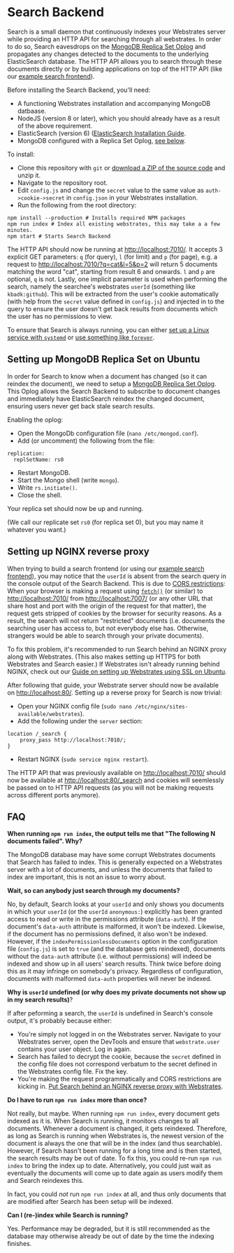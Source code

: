 # Search Backend

Search is a small daemon that continuously indexes your Webstrates server while providing an HTTP API for searching through all webstrates. In order to do so, Search eavesdrops on the [MongoDB Replica Set Oplog](https://docs.mongodb.com/manual/core/replica-set-oplog/) and propagates any changes detected to the documents to the underlying ElasticSearch database. The HTTP API allows you to search through these documents directly or by building applications on top of the HTTP API (like our [example search frontend](https://github.com/Webstrates/search-frontend)).

Before installing the Search Backend, you'll need:

- A functioning Webstrates installation and accompanying MongoDB datbaase.
- NodeJS (version 8 or later), which you should already have as a result of the above requirement.
- ElasticSearch (version 6) ([ElasticSearch Installation Guide](https://www.elastic.co/guide/en/elasticsearch/reference/current/deb.html).
- MongoDB configured with a Replica Set Oplog, [see below](https://github.com/Webstrates/search-backend#setting-up-mongodb-replica-set-on-ubuntu).

To install:

- Clone this repository with `git` or [download a ZIP of the source code](https://github.com/Webstrates/search-backend/archive/master.zip) and unzip it.
- Navigate to the repository root.
- Edit `config.js` and change the `secret` value to the same value as `auth->cookie->secret` in `config.json` in your Webstrates installation.
- Run the following from the root directory:
```
npm install --production # Installs required NPM packages
npm run index # Index all existing webstrates, this may take a a few minutes.
npm start # Starts Search Backend
```

The HTTP API should now be running at [http://localhost:7010/](http://localhost:7010/). It accepts 3 explicit GET parameters: `q` (for query), `l` (for limit) and `p` (for page), e.g. a request to [http://localhost:7010/?q=cat&l=5&p=2](http://localhost:7010/?q=cat&l=5&p=2) will return 5 documents matching the word "cat", starting from result 6 and onwards. `l` and `p` are optional, `q` is not. Lastly, one implicit parameter is used when performing the search, namely the searchee's webstrates `userId` (something like `kbadk:github`). This will be extracted from the user's cookie automatically (with help from the `secret` value defined in `config.js`) and injected in to the query to ensure the user doesn't get back results from documents which the user has no permissions to view.

To ensure that Search is always running, you can either [set up a Linux service with `systemd`](https://medium.com/@benmorel/creating-a-linux-service-with-systemd-611b5c8b91d6) or [use something like `forever`](https://www.npmjs.com/package/forever).

## Setting up MongoDB Replica Set on Ubuntu

In order for Search to know when a document has changed (so it can reindex the document), we need to setup a [MongoDB Replica Set Oplog](https://docs.mongodb.com/manual/core/replica-set-oplog/). This Oplog allows the Search Backend to subscribe to document changes and immediately have ElasticSearch reindex the changed document, ensuring users never get back stale search results.

Enabling the oplog:

- Open the MongoDb configuration file (`nano /etc/mongod.conf`).
- Add (or uncomment) the following from the file:
```
replication:
  replSetName: rs0
```
- Restart MongoDB.
- Start the Mongo shell (write `mongo`).
- Write `rs.initiate()`.
- Close the shell.

Your replica set should now be up and running.

(We call our replicate set `rs0` (for replica set 0), but you may name it whatever you want.)

## Setting up NGINX reverse proxy

When trying to build a search frontend (or using our [example search frontend](https://github.com/Webstrates/search-frontend)), you may notice that the `userId` is absent from the search query in the console output of the Search Backend. This is due to [CORS restrictions](https://developer.mozilla.org/en-US/docs/Web/HTTP/CORS): When your browser is making a request using [`fetch()`](https://developer.mozilla.org/en-US/docs/Web/API/Fetch_API) (or similar) to [http://localhost:7010/](http://localhost:7010/) from [http://localhost:7007/](http://localhost:7010/) (or any other URL that share host and port with the origin of the request for that matter), the request gets stripped of cookies by the browser for security reasons. As a result, the search will not return "restricted" documents (i.e. documents the searching user has access to, but not everybody else has. Otherwise, strangers would be able to search through your private documents).

To fix this problem, it's recommended to run Search behind an NGINX proxy along with Webstrates. (This also makes setting up HTTPS for both Webstrates and Search easier.)
If Webstrates isn't already running behind NGINX, check out our [Guide on setting up Webstrates using SSL on Ubuntu](https://github.com/Webstrates/Webstrates/wiki/Setup-Webstrates-using-SSL-on-a-Ubuntu-16.04-(Xenial-Xerus)).

After following that guide, your Webstrate server should now be available on [http://localhost:80/](http://localhost:80/). Setting up a reverse proxy for Search is now trivial:

- Open your NGINX config file (`sudo nano /etc/nginx/sites-available/webstrates`).
- Add the following under the `server` section:
```
location /_search {
    proxy_pass http://localhost:7010/;
}
```
- Restart NGINX (`sudo service nginx restart`).

The HTTP API that was previously available on [http://localhost:7010/](http://localhost:7010/) should now be available at [http://localhost:80/_search](http://localhost:80/_search) and cookies will seemlessly be passed on to HTTP API requests (as you will not be making requests across different ports anymore).

## FAQ

**When running `npm run index`, the output tells me that "The following N documents failed". Why?**

The MongoDB database may have some corrupt Webstrates documents that Search has failed to index. This is generally expected on a Webstrates server with a lot of documents, and unless the documents that failed to index are important, this is not an issue to worry about.

**Wait, so can anybody just search through my documents?**

No, by default, Search looks at your `userId` and only shows you documents in which your `userId` (or the `userId` `anonymous:`) explicitly has been granted access to read or write in the permissions attribute (`data-auth`). If the document's `data-auth` attribute is malformed, it won't be indexed. Likewise, if the document has no permissions defined, it also won't be indexed. However, if the `indexPermissionlessDocuments` option in the configuration file (`config.js`) is set to `true` (and the database gets reindexed), documents without the `data-auth` attribute (i.e. without permissions) will indeed be indexed and show up in all users' search results. Think twice before doing this as it may infringe on somebody's privacy. Regardless of configuration, documents with malformed `data-auth` properties will never be indexed.

**Why is `userId` undefined (or why does my private documents not show up in my search results)**?

If after peforming a search, the `userId` is undefined in Search's console output, it's probably because either:

- You're simply not logged in on the Webstrates server. Navigate to your Webstrates server, open the DevTools and ensure that `webstrate.user` contains your user object. Log in again.
- Search has failed to decrypt the cookie, because the `secret` defined in the config file does not correspond verbatum to the secret defined in the Webstrates config file. Fix the key.
- You're making the request programmatically and CORS restrictions are kicking in. [Put Search behind an NGINX reverse proxy with Webstrates](https://github.com/Webstrates/search-backend#setting-up-nginx-reverse-proxy).

**Do I have to run `npm run index` more than once?**

Not really, but maybe. When running `npm run index`, every document gets indexed as it is. When Search is running, it monitors changes to all documents. Whenever a document is changed, it gets reindexed. Therefore, as long as Search is running when Webstrates is, the newest version of the document is always the one that will be in the index (and thus searchable). However, if Search hasn't been running for a long time and is then started, the search results may be out of date. To fix this, you could re-run `npm run index` to bring the index up to date. Alternatively, you could just wait as eventually the documents will come up to date again as users modify them and Search reindexes this.

In fact, you could _not_ run `npm run index` at all, and thus only documents that are modified after Search has been setup will be indexed.

**Can I (re-)index while Search is running?**

Yes. Performance may be degraded, but it is still recommended as the database may otherwise already be out of date by the time the indexing finishes.